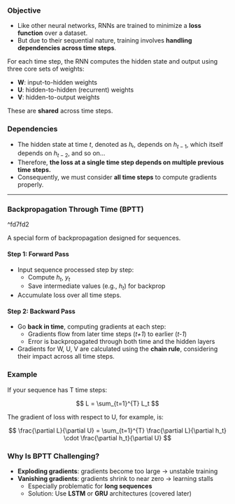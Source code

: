 ### Objective

- Like other neural networks, RNNs are trained to minimize a **loss function** over a dataset.
- But due to their sequential nature, training involves **handling dependencies across time steps**.


For each time step, the RNN computes the hidden state and output using three core sets of weights:

- **W**: input-to-hidden weights
- **U**: hidden-to-hidden (recurrent) weights
- **V**: hidden-to-output weights

These are **shared** across time steps.

### Dependencies

- The hidden state at time *t*, denoted as *hₜ*, depends on $h_{t-1}$, which itself depends on $h_{t-2}$, and so on…
- Therefore, **the loss at a single time step depends on multiple previous time steps.**
- Consequently, we must consider **all time steps** to compute gradients properly.

---

### Backpropagation Through Time (BPTT)

^fd7fd2

A special form of backpropagation designed for sequences.

#### Step 1: Forward Pass

- Input sequence processed step by step:
  - Compute $h_t$, $y_t$
  - Save intermediate values (e.g., $h_t$) for backprop
- Accumulate loss over all time steps.

#### Step 2: Backward Pass

- Go **back in time**, computing gradients at each step:
  - Gradients flow from later time steps (*t+1*) to earlier (*t-1*)
  - Error is backpropagated through both time and the hidden layers
- Gradients for W, U, V are calculated using the **chain rule**, considering their impact across all time steps.

### Example

If your sequence has T time steps:

$$
L = \sum_{t=1}^{T} L_t
$$

The gradient of loss with respect to U, for example, is:

$$
\frac{\partial L}{\partial U} = \sum_{t=1}^{T} \frac{\partial L}{\partial h_t} \cdot \frac{\partial h_t}{\partial U}
$$

### Why Is BPTT Challenging?

- **Exploding gradients**: gradients become too large → unstable training
- **Vanishing gradients**: gradients shrink to near zero → learning stalls
  - Especially problematic for **long sequences**
  - Solution: Use **LSTM** or **GRU** architectures (covered later)
